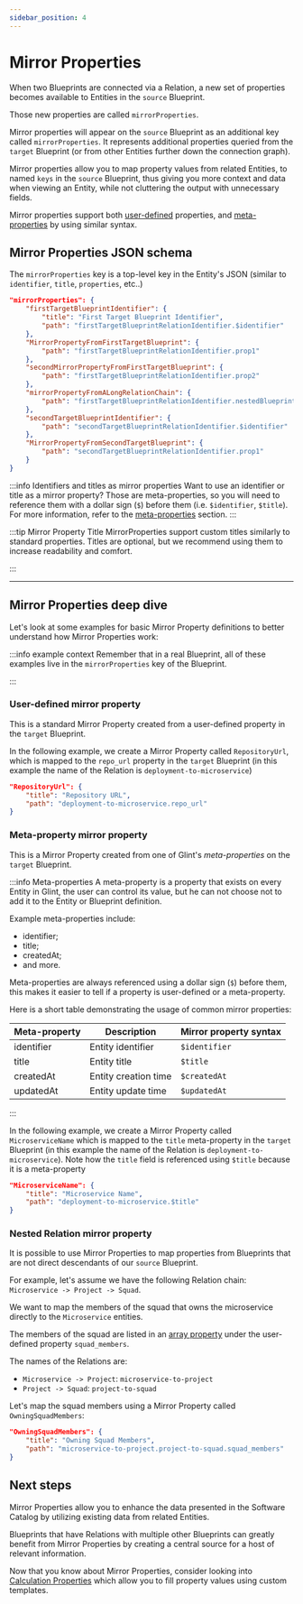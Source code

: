 ```yaml
---
sidebar_position: 4
---
```


# Mirror Properties

When two Blueprints are connected via a Relation, a new set of properties becomes available to Entities in the `source` Blueprint.

Those new properties are called `mirrorProperties`.

Mirror properties will appear on the `source` Blueprint as an additional key called `mirrorProperties`. It represents additional properties queried from the `target` Blueprint (or from other Entities further down the connection graph).

Mirror properties allow you to map property values from related Entities, to named `keys` in the `source` Blueprint, thus giving you more context and data when viewing an Entity, while not cluttering the output with unnecessary fields.

Mirror properties support both [user-defined](#user-defined-mirror-property) properties, and [meta-properties](#meta-property-mirror-property) by using similar syntax.

## Mirror Properties JSON schema

The `mirrorProperties` key is a top-level key in the Entity's JSON (similar to `identifier`, `title`, `properties`, etc..)

```json showLineNumbers
"mirrorProperties": {
    "firstTargetBlueprintIdentifier": {
        "title": "First Target Blueprint Identifier",
        "path": "firstTargetBlueprintRelationIdentifier.$identifier"
    },
    "MirrorPropertyFromFirstTargetBlueprint": {
        "path": "firstTargetBlueprintRelationIdentifier.prop1"
    },
    "secondMirrorPropertyFromFirstTargetBlueprint": {
        "path": "firstTargetBlueprintRelationIdentifier.prop2"
    },
    "mirrorPropertyFromALongRelationChain": {
        "path": "firstTargetBlueprintRelationIdentifier.nestedBlueprintRelationIdentifier.prop1"
    },
    "secondTargetBlueprintIdentifier": {
        "path": "secondTargetBlueprintRelationIdentifier.$identifier"
    },
    "MirrorPropertyFromSecondTargetBlueprint": {
        "path": "secondTargetBlueprintRelationIdentifier.prop1"
    }
}
```

:::info Identifiers and titles as mirror properties
Want to use an identifier or title as a mirror property? Those are meta-properties, so you will need to reference them with a dollar sign (`$`) before them (i.e. `$identifier`, `$title`). For more information, refer to the [meta-properties](#meta-property-mirror-property) section.
:::

:::tip Mirror Property Title
MirrorProperties support custom titles similarly to standard properties. Titles are optional, but we recommend using them to increase readability and comfort.

:::

---

## Mirror Properties deep dive

Let's look at some examples for basic Mirror Property definitions to better understand how Mirror Properties work:

:::info example context
Remember that in a real Blueprint, all of these examples live in the `mirrorProperties` key of the Blueprint.

:::

### User-defined mirror property

This is a standard Mirror Property created from a user-defined property in the `target` Blueprint.

In the following example, we create a Mirror Property called `RepositoryUrl`, which is mapped to the `repo_url` property in the `target` Blueprint (in this example the name of the Relation is `deployment-to-microservice`)

```json showLineNumbers
"RepositoryUrl": {
    "title": "Repository URL",
    "path": "deployment-to-microservice.repo_url"
}
```

### Meta-property mirror property

This is a Mirror Property created from one of Glint's _meta-properties_ on the `target` Blueprint.

:::info Meta-properties
A meta-property is a property that exists on every Entity in Glint, the user can control its value, but he can not choose not to add it to the Entity or Blueprint definition.

Example meta-properties include:

- identifier;
- title;
- createdAt;
- and more.

Meta-properties are always referenced using a dollar sign (`$`) before them, this makes it easier to tell if a property is user-defined or a meta-property.

Here is a short table demonstrating the usage of common mirror properties:

| Meta-property | Description          | Mirror property syntax |
| ------------- | -------------------- | ---------------------- |
| identifier    | Entity identifier    | `$identifier`          |
| title         | Entity title         | `$title`               |
| createdAt     | Entity creation time | `$createdAt`           |
| updatedAt     | Entity update time   | `$updatedAt`           |

:::

In the following example, we create a Mirror Property called `MicroserviceName` which is mapped to the `title` meta-property in the `target` Blueprint (in this example the name of the Relation is `deployment-to-microservice`). Note how the `title` field is referenced using `$title` because it is a meta-property

```json showLineNumbers
"MicroserviceName": {
    "title": "Microservice Name",
    "path": "deployment-to-microservice.$title"
}
```

### Nested Relation mirror property

It is possible to use Mirror Properties to map properties from Blueprints that are not direct descendants of our `source` Blueprint.

For example, let's assume we have the following Relation chain: `Microservice -> Project -> Squad`.

We want to map the members of the squad that owns the microservice directly to the `Microservice` entities.

The members of the squad are listed in an [array property](./blueprint.md#array) under the user-defined property `squad_members`.

The names of the Relations are:

- `Microservice -> Project`: `microservice-to-project`
- `Project -> Squad`: `project-to-squad`

Let's map the squad members using a Mirror Property called `OwningSquadMembers`:

```json showLineNumbers
"OwningSquadMembers": {
    "title": "Owning Squad Members",
    "path": "microservice-to-project.project-to-squad.squad_members"
}
```

## Next steps

Mirror Properties allow you to enhance the data presented in the Software Catalog by utilizing existing data from related Entities.

Blueprints that have Relations with multiple other Blueprints can greatly benefit from Mirror Properties by creating a central source for a host of relevant information.

Now that you know about Mirror Properties, consider looking into [Calculation Properties](./calculation-properties) which allow you to fill property values using custom templates.
